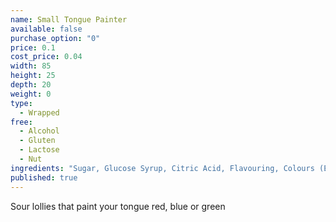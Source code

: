 ```yaml
---
name: Small Tongue Painter
available: false
purchase_option: "0"
price: 0.1
cost_price: 0.04
width: 85
height: 25
depth: 20
weight: 0
type: 
  - Wrapped
free: 
  - Alcohol
  - Gluten
  - Lactose
  - Nut
ingredients: "Sugar, Glucose Syrup, Citric Acid, Flavouring, Colours (E129, E131)"
published: true
---
```

Sour lollies that paint your tongue red, blue or green